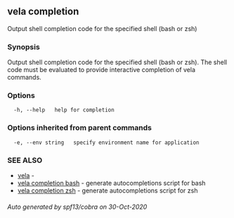 ## vela completion

Output shell completion code for the specified shell (bash or zsh)

### Synopsis

Output shell completion code for the specified shell (bash or zsh). 
The shell code must be evaluated to provide interactive completion 
of vela commands.


### Options

```
  -h, --help   help for completion
```

### Options inherited from parent commands

```
  -e, --env string   specify environment name for application
```

### SEE ALSO

* [vela](vela.md)	 - 
* [vela completion bash](vela_completion_bash.md)	 - generate autocompletions script for bash
* [vela completion zsh](vela_completion_zsh.md)	 - generate autocompletions script for zsh

###### Auto generated by spf13/cobra on 30-Oct-2020
